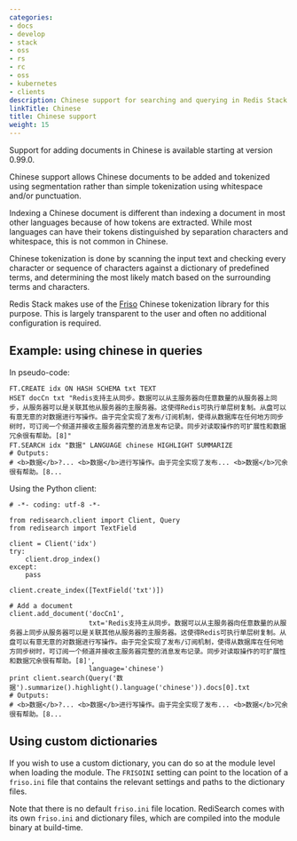 ```yaml
---
categories:
- docs
- develop
- stack
- oss
- rs
- rc
- oss
- kubernetes
- clients
description: Chinese support for searching and querying in Redis Stack
linkTitle: Chinese
title: Chinese support
weight: 15
---
```


Support for adding documents in Chinese is available starting at version 0.99.0.

Chinese support allows Chinese documents to be added and tokenized using segmentation
rather than simple tokenization using whitespace and/or punctuation.

Indexing a Chinese document is different than indexing a document in most other
languages because of how tokens are extracted. While most languages can have
their tokens distinguished by separation characters and whitespace, this
is not common in Chinese.

Chinese tokenization is done by scanning the input text and checking every
character or sequence of characters against a dictionary of predefined terms,
and determining the most likely match based on the surrounding terms and characters.

Redis Stack makes use of the [Friso](https://github.com/lionsoul2014/friso)
Chinese tokenization library for this purpose. This is largely transparent to
the user and often no additional configuration is required.

## Example: using chinese in queries

In pseudo-code:

```
FT.CREATE idx ON HASH SCHEMA txt TEXT
HSET docCn txt "Redis支持主从同步。数据可以从主服务器向任意数量的从服务器上同步，从服务器可以是关联其他从服务器的主服务器。这使得Redis可执行单层树复制。从盘可以有意无意的对数据进行写操作。由于完全实现了发布/订阅机制，使得从数据库在任何地方同步树时，可订阅一个频道并接收主服务器完整的消息发布记录。同步对读取操作的可扩展性和数据冗余很有帮助。[8]"
FT.SEARCH idx "数据" LANGUAGE chinese HIGHLIGHT SUMMARIZE
# Outputs:
# <b>数据</b>?... <b>数据</b>进行写操作。由于完全实现了发布... <b>数据</b>冗余很有帮助。[8...
```

Using the Python client:

```
# -*- coding: utf-8 -*-

from redisearch.client import Client, Query
from redisearch import TextField

client = Client('idx')
try:
    client.drop_index()
except:
    pass

client.create_index([TextField('txt')])

# Add a document
client.add_document('docCn1',
                    txt='Redis支持主从同步。数据可以从主服务器向任意数量的从服务器上同步从服务器可以是关联其他从服务器的主服务器。这使得Redis可执行单层树复制。从盘可以有意无意的对数据进行写操作。由于完全实现了发布/订阅机制，使得从数据库在任何地方同步树时，可订阅一个频道并接收主服务器完整的消息发布记录。同步对读取操作的可扩展性和数据冗余很有帮助。[8]',
                    language='chinese')
print client.search(Query('数据').summarize().highlight().language('chinese')).docs[0].txt
# Outputs:
# <b>数据</b>?... <b>数据</b>进行写操作。由于完全实现了发布... <b>数据</b>冗余很有帮助。[8...
```

## Using custom dictionaries

If you wish to use a custom dictionary, you can do so at the module level when
loading the module. The `FRISOINI` setting can point to the location of a
`friso.ini` file that contains the relevant settings and paths to the dictionary
files.

Note that there is no default `friso.ini` file location. RediSearch comes with
its own `friso.ini` and dictionary files, which are compiled into the module
binary at build-time.
